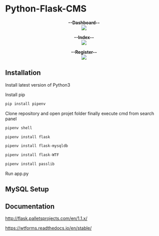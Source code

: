 # Python-Flask-CMS
<p align="center">
  <b>--Dashboard--</b><br>
  <img src="https://raw.githubusercontent.com/KingCobra2018/Python-Flask-CMS/master/static/dashboard.png">
</p>
<p align="center">
  <b>--Index--</b><br>
  <img src="https://raw.githubusercontent.com/KingCobra2018/Python-Flask-CMS/master/static/index.png">
</p>
<p align="center">
  <b>--Register--</b><br>
  <img src="https://raw.githubusercontent.com/KingCobra2018/Python-Flask-CMS/master/static/register.png">
</p>

## Installation
Install latest version of Python3

Install pip 
```bash
pip install pipenv
```
Clone repository and open projet folder finally execute cmd from search panel 
```bash
pipenv shell

pipenv install flask

pipenv install flask-mysqldb

pipenv install flask-WTF

pipenv install passlib
```
Run app.py

## MySQL Setup

## Documentation
http://flask.palletsprojects.com/en/1.1.x/

https://wtforms.readthedocs.io/en/stable/
